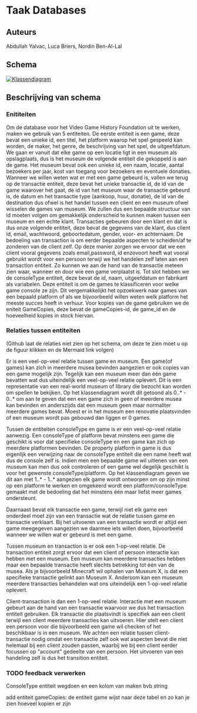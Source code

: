 # Taak Databases
## Auteurs
Abdullah Yalvac,
Luca Briers,
Nordin Ben-Al-Lal

## Schema  

[![Klassendiagram](https://mermaid.ink/img/pako:eNqFVMGO2jAQ_RXLx4pFCSSwRFUPZbdVpW5bCS6tIlVuMmGtTezIdraliH_fiR2IDWqXHLCfn2ee34x9oIUsgWa0qJnWd5ztFGtyUXIFheFSkPfbXNg18pE1QA65IPj7LMWOkB0iP3npoI1RHEHDTQ0B0tbMVFI1AVjCM9TQSuXQe9E1ZAdCwQVLF4q3vRCH3zEDROFOpqEfO5QLQ4w0rF7LloPOxfGk-aHTgJED1Y3FLnULPEsA1LJgY-I-xTPX3Eilv4H6DmxQXtWSGQLCKCYK-ADgw6UUNoYmVtNJ1Ra5mjl_fWlmxM_y7EJgtEUuDmF98baP3lhnvZXtvgUvDjpsuBNpg3kq1zXHY4XeFRa79I5Aw3gdQi2G-C2Vr4_84so8jtJOVKx7CSrErspBKq60-WLhc3nXaK2soT9ToLMY8Vfr3DDRVehNp04arpvMc6W_Ba7NDhcFcuh_Ctf3EGtkJ8zXypE_iY2RxZNNYK9XTuOckrc3N-9wGE2nb3A2ZjyThpWQ53o9F74pGC-gxmPIXPht-K_EV6wwnJf2Nd7QTqS3sv_ohDagsHFKfH2slzk1j4ApaYbDkqmnnKIzyGOdkZu9KGhWsVrDhHZtiXUZXqsz2jLxQ0qcG9W5Kc0O9A_NknQaz-bzVTKLl_M4Xc0mdE-zOJ3e3iaLJFkm0SKaLdPjhP61-6PpKk7jRbJKlmm0Wi7SxYRC2d_9h-Gx7P9OMu7tyqDi-AJAdb8G?type=png)](https://mermaid.live/edit#pako:eNqFVMGO2jAQ_RXLx4pFCSSwRFUPZbdVpW5bCS6tIlVuMmGtTezIdraliH_fiR2IDWqXHLCfn2ee34x9oIUsgWa0qJnWd5ztFGtyUXIFheFSkPfbXNg18pE1QA65IPj7LMWOkB0iP3npoI1RHEHDTQ0B0tbMVFI1AVjCM9TQSuXQe9E1ZAdCwQVLF4q3vRCH3zEDROFOpqEfO5QLQ4w0rF7LloPOxfGk-aHTgJED1Y3FLnULPEsA1LJgY-I-xTPX3Eilv4H6DmxQXtWSGQLCKCYK-ADgw6UUNoYmVtNJ1Ra5mjl_fWlmxM_y7EJgtEUuDmF98baP3lhnvZXtvgUvDjpsuBNpg3kq1zXHY4XeFRa79I5Aw3gdQi2G-C2Vr4_84so8jtJOVKx7CSrErspBKq60-WLhc3nXaK2soT9ToLMY8Vfr3DDRVehNp04arpvMc6W_Ba7NDhcFcuh_Ctf3EGtkJ8zXypE_iY2RxZNNYK9XTuOckrc3N-9wGE2nb3A2ZjyThpWQ53o9F74pGC-gxmPIXPht-K_EV6wwnJf2Nd7QTqS3sv_ohDagsHFKfH2slzk1j4ApaYbDkqmnnKIzyGOdkZu9KGhWsVrDhHZtiXUZXqsz2jLxQ0qcG9W5Kc0O9A_NknQaz-bzVTKLl_M4Xc0mdE-zOJ3e3iaLJFkm0SKaLdPjhP61-6PpKk7jRbJKlmm0Wi7SxYRC2d_9h-Gx7P9OMu7tyqDi-AJAdb8G)


## Beschrijving van schema
### Enititeiten
Om de database voor het Video Game History Foundation uit te werken, maken we gebruik van 5 entiteiten. De eerste entiteit is een game, deze bevat een unieke id, een titel, het platform waarop het spel gespeeld kan worden, de maker, het genre, de beschrijving van het spel, de uitgeefdatum. We gaan er vanuit dat elke game op een locatie ligt in een museum als opslagplaats, dus is het museum de volgende entiteit die gekoppeld is aan de game. Het museum bevat ook een unieke id, een naam, locatie, aantal bezoekers per jaar, kost van toegang voor bezoekers en eventuele donaties. Wanneer we willen weten wat er met een game gebeurd is, vallen we terug op de transactie entiteit, deze bevat het unieke transactie id, de id van de game waarover het gaat, de id van het museum waar de transactie gebeurd is, de datum en het transactie type (aankoop, huur, donatie), de id van de destination dus ofwel is het handel tussen een client en een museum ofwel wisselen de games van museum. We zullen dus een bepaalde structuur van id moeten volgen om gemakkelijk onderscheid te kunnen maken tussen een museum en een echte klant. Transacties gebeuren door een klant en dat is dus onze volgende entiteit, deze bevat de gegevens van de klant, dus client id, email, wachtwoord, geboortedatum, gender, voor- en achternaam. De bedoeling van transaction is om eerder bepaalde aspecten te scheiden/af te zonderen van de client zelf. Op deze manier zorgen we ervoor dat we een client vooral gegevens zoals email,password, id enzovoort heeft wat vooral gebruikt wordt voor een persoon terwijl we het handelen zelf laten aan een transaction entiteit. Zo kunnen we aan de hand van de transactie meteen zien waar, wanneer en door wie een game verplaatst is. Tot slot hebben we de consoleType entiteit, deze bevat de id, naam, uitgeefdatum en fabrikant als variabelen. Deze entiteit is om de games te klassificeren voor welke game console ze zijn. Dit vergemakkelijkt het opzoekwerk naar games van een bepaald platform of als we bijvoorbeeld willen weten welk platform het meeste succes heeft in verhuur. Voor kopies van de game gebruiken we de eniteit GameCopies, deze bevat de gameCopies-id, de game_id en de hoeveelheid kopies in stock hiervan.

### Relaties tussen entiteiten 
(Github laat de relaties niet zien op het schema, om deze te zien moet u op de figuur klikken en de Mermaid link volgen)

Er is een veel-op-veel relatie tussen game en museum. Een game(of games) kan zich in meerdere musea bevinden aangezien er ook copies van een game mogelijk zijn. Tegelijk kan een museum meer dan één game bevatten wat dus uiteindelijk een veel-op-veel relatie oplevert. Dit is een representatie van een real-world museum of library die bezocht kan worden om spellen te bekijken. Op het klassendiagram wordt dit getoond als 0..* - 0..* om aan te geven dat een een game zich in geen of meerdere musea kan bevinden en anderszijds dat een museum geen maar normaliter meerdere games bevat. Moest er in het museum een renovatie plaatsvinden of een museum wordt pas gebouwd dan liggen er 0 games.

Tussen de entiteiten consoleType en game is er een veel-op-veel relatie aanwezig. Een consoleType of platform bevat minstens een game die geschikt is voor dat specifieke consoleType en een game kan zich op meerdere platformen bevinden. De property platform in game is dus eigenlijk een verwijzing naar de consoleType entiteit die een name heeft wat dus de console zelf is. Indien men een bepaalde game wil uitlenen van een museum kan men dus ook controleren of een game wel degelijk geschikt is voor het gewenste consoleType/platform. Op het klassendiagram geven we dit aan met 1..* - 1..* aangezien elk game wordt ontworpen om op zijn minst op een platform te werken en omgekeerd wordt een platform/consoleType gemaakt met de bedoeling dat het minstens één maar liefst meer games ondersteunt.

Daarnaast bevat elk transactie een game, terwijl niet elk game een onderdeel moet zijn van een transactie wat de relatie tussen game en transactie verklaart. Bij het uitvoeren van een transactie wordt er altijd een game meegegeven aangezien we daarmee iets willen doen, bijvoorbeeld wanneer we willen wat er gebeurd is met een game.

Tussen museum en transaction is er ook een 1-op-veel relatie. De transaction entiteit zorgt ervoor dat een client of persoon interactie kan hebben met een museum. Een museum kan meerdere transacties hebben maar een bepaalde transactie heeft slechts betrekking tot één van de musea. Als je bijvoorbeeld Minecraft wil ophalen van Museum X, is dat een specifieke transactie gelinkt aan Museum X. Andersom kan een museum meerdere transacties behandelen wat ons uiteindelijk een 1-op-veel relatie oplevert. 

Client-transaction is dan een 1-op-veel relatie. Interactie met een museum gebeurt aan de hand van een transactie waarvoor we dus het transaction entiteit gebruiken. Elk transactie die plaatsvindt is specifiek aan een client terwijl een client meerdere transacties kan uitvoeren. Hier stelt een client een persoon voor die bijvoorbeeld een game wil checken of het beschikbaar is in een museum. We achten een relatie tussen client-transactie nodig omdat een transactie zelf ook wat aspecten bevat die niet helemaal bij een client zouden passen, waarbij we bij een client eerder focussen op "account" gedeelte van een persoon. Het uitvoeren van een handeling zelf is dus het transition entiteit.


### TODO feedback verwerken

ConsoleType entiteit wegdoen en een kolom van maken bvb string

add entiteit gameCopies: de entiteit game wijst naar deze tabel en zo kan je zien hoeveel kopien er zijn
